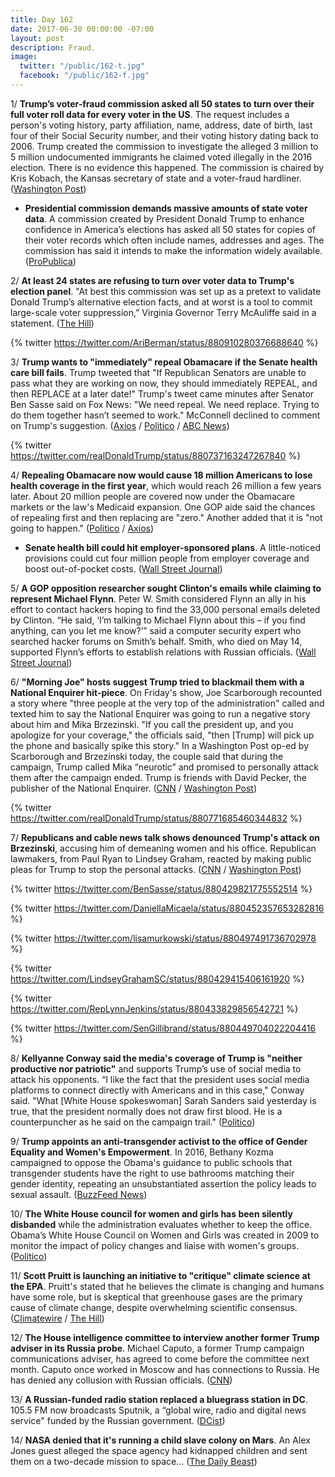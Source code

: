 ```yaml
---
title: Day 162
date: 2017-06-30 00:00:00 -07:00
layout: post
description: Fraud.
image:
  twitter: "/public/162-t.jpg"
  facebook: "/public/162-f.jpg"
---
```


1/ **Trump’s voter-fraud commission asked all 50 states to turn over their full voter roll data for every voter in the US**. The request includes a person's voting history, party affiliation, name, address, date of birth, last four of their Social Security number, and their voting history dating back to 2006. Trump created the commission to investigate the alleged 3 million to 5 million undocumented immigrants he claimed voted illegally in the 2016 election. There is no evidence this happened. The commission is chaired by Kris Kobach, the Kansas secretary of state and a voter-fraud hardliner. ([Washington Post](https://www.washingtonpost.com/news/wonk/wp/2017/06/29/trumps-voter-fraud-commission-wants-to-know-the-voting-history-party-id-and-address-of-every-voter-in-america/))

* **Presidential commission demands massive amounts of state voter data**. A commission created by President Donald Trump to enhance confidence in America’s elections has asked all 50 states for copies of their voter records which often include names, addresses and ages. The commission has said it intends to make the information widely available. ([ProPublica](https://www.propublica.org/article/presidential-commission-demands-massive-amounts-of-state-voter-data))

2/ **At least 24 states are refusing to turn over voter data to Trump's election panel**. "At best this commission was set up as a pretext to validate Donald Trump’s alternative election facts, and at worst is a tool to commit large-scale voter suppression,” Virginia Governor Terry McAuliffe said in a statement. ([The Hill](http://thehill.com/homenews/state-watch/340289-19-states-refusing-to-provide-voter-data-to-trump-panel))

{% twitter https://twitter.com/AriBerman/status/880910280376688640 %}

3/ **Trump wants to "immediately" repeal Obamacare if the Senate health care bill fails**. Trump tweeted that "If Republican Senators are unable to pass what they are working on now, they should immediately REPEAL, and then REPLACE at a later date!" Trump's tweet came minutes after Senator Ben Sasse said on Fox News: "We need repeal. We need replace. Trying to do them together hasn’t seemed to work." McConnell declined to comment on Trump's suggestion. ([Axios](https://www.axios.com/trump-calls-for-immediately-repealing-aca-if-senate-deal-fails-2450809050.html) / [Politico](http://www.politico.com/story/2017/06/30/trump-obamacare-repeal-replace-tweet-240132) / [ABC News](http://abcnews.go.com/Politics/wireStory/latest-trump-suggests-repealing-obama-health-law-now-48369887))

{% twitter https://twitter.com/realDonaldTrump/status/880737163247267840 %}

4/ **Repealing Obamacare now would cause 18 million Americans to lose health coverage in the first year**, which would reach 26 million a few years later. About 20 million people are covered now under the Obamacare markets or the law's Medicaid expansion. One GOP aide said the chances of repealing first and then replacing are "zero." Another added that it is "not going to happen." ([Politico](http://www.politico.com/story/2017/06/30/trump-repeal-obamacare-effects-cbo-240140) / [Axios](https://www.axios.com/senate-gop-repeal-then-replace-isnt-happening-2450862467.html))

* **Senate health bill could hit employer-sponsored plans**. A
little-noticed provisions could cut four million people from employer coverage and boost out-of-pocket costs. ([Wall Street Journal](https://www.wsj.com/articles/senate-health-bill-could-hit-employer-sponsored-plans-1498764574))

5/ **A GOP opposition researcher sought Clinton's emails while claiming to represent Michael Flynn**. Peter W. Smith considered Flynn an ally in his effort to contact hackers hoping to find the 33,000 personal emails deleted by Clinton. “He said, ‘I’m talking to Michael Flynn about this – if you find anything, can you let me know?’” said a computer security expert who searched hacker forums on Smith’s behalf. Smith, who died on May 14, supported Flynn’s efforts to establish relations with Russian officials. ([Wall Street Journal](https://www.wsj.com/articles/gop-operative-sought-clinton-emails-from-hackers-implied-a-connection-to-flynn-1498770851))

6/ **"Morning Joe" hosts suggest Trump tried to blackmail them with a National Enquirer hit-piece**. On Friday's show, Joe Scarborough recounted a story where "three people at the very top of the administration" called and texted him to say the National Enquirer was going to run a negative story about him and Mika Brzezinski. "If you call the president up, and you apologize for your coverage," the officials said, "then [Trump] will pick up the phone and basically spike this story." In a Washington Post op-ed by Scarborough and Brzezinski today, the couple said that during the campaign, Trump called Mika “neurotic” and promised to personally attack them after the campaign ended. Trump is friends with David Pecker, the publisher of the National Enquirer. ([CNN](http://money.cnn.com/2017/06/30/media/national-enquirer-donald-trump-joe-scarborough/index.html) / [Washington Post](https://www.washingtonpost.com/opinions/donald-trump-is-not-well/2017/06/30/97759ee0-5d0f-11e7-9b7d-14576dc0f39d_story.html))

{% twitter https://twitter.com/realDonaldTrump/status/880771685460344832 %}

7/ **Republicans and cable news talk shows denounced Trump's attack on Brzezinski**, accusing him of demeaning women and his office. Republican lawmakers, from Paul Ryan to Lindsey Graham, reacted by making public pleas for Trump to stop the personal attacks. ([CNN](http://www.cnn.com/2017/06/29/politics/lawmakers-react-trump-tweet-joe-scarborough-mika-brzezinski-morning-joe/index.html) / [Washington Post](https://www.washingtonpost.com/news/morning-mix/wp/2017/06/30/flat-out-gross-and-disgusting-cable-tv-erupts-at-trumps-mika-brzezinski-tweets/))

{% twitter https://twitter.com/BenSasse/status/880429821775552514 %}

{% twitter https://twitter.com/DaniellaMicaela/status/880452357653282816 %}

{% twitter https://twitter.com/lisamurkowski/status/880497491736702978 %}

{% twitter https://twitter.com/LindseyGrahamSC/status/880429415406161920 %}

{% twitter https://twitter.com/RepLynnJenkins/status/880433829856542721 %}

{% twitter https://twitter.com/SenGillibrand/status/880449704022204416 %}

8/ **Kellyanne Conway said the media's coverage of Trump is "neither productive nor patriotic"** and supports Trump’s use of social media to attack his opponents. “I like the fact that the president uses social media platforms to connect directly with Americans and in this case," Conway said. "What [White House spokeswoman] Sarah Sanders said yesterday is true, that the president normally does not draw first blood. He is a counterpuncher as he said on the campaign trail." ([Politico](http://www.politico.com/story/2017/06/30/kellyanne-conway-trump-social-media-attacks-240139))

9/ **Trump appoints an anti-transgender activist to the office of Gender Equality and Women's Empowerment**. In 2016, Bethany Kozma campaigned to oppose the Obama's guidance to public schools that transgender students have the right to use bathrooms matching their gender identity, repeating an unsubstantiated assertion the policy leads to sexual assault. ([BuzzFeed News](https://www.buzzfeed.com/lesterfeder/trump-administration-appoints-anti-transgender-activist-to))

10/ **The White House council for women and girls has been silently disbanded** while the administration evaluates whether to keep the office. Obama’s White House Council on Women and Girls was created in 2009 to monitor the impact of policy changes and liaise with women's groups. ([Politico](http://www.politico.com/story/2017/06/30/donald-trump-white-house-council-for-women-and-girls-239979))

11/ **Scott Pruitt is launching an initiative to "critique" climate science at the EPA**. Pruitt's stated that he believes the climate is changing and humans have some role, but is skeptical that greenhouse gases are the primary cause of climate change, despite overwhelming scientific consensus. ([Climatewire](https://www.eenews.net/stories/1060056858) / [The Hill](http://thehill.com/policy/energy-environment/340223-epa-head-to-launch-initiative-to-challenge-climate-science))

12/ **The House intelligence committee to interview another former Trump adviser in its Russia probe**. Michael Caputo, a former Trump campaign communications adviser, has agreed to come before the committee next month. Caputo once worked in Moscow and has connections to Russia. He has denied any collusion with Russian officials. ([CNN](http://www.cnn.com/2017/06/30/politics/house-intelligence-committee-interview-michael-caputo/index.html))

13/ **A Russian-funded radio station replaced a bluegrass station in DC**. 105.5 FM now broadcasts Sputnik, a “global wire, radio and digital news service" funded by the Russian government. ([DCist](http://dcist.com/2017/06/russian-funded_news_station_replace.php))

14/ **NASA denied that it's running a child slave colony on Mars**. An Alex Jones guest alleged the space agency had kidnapped children and sent them on a two-decade mission to space... ([The Daily Beast](http://www.thedailybeast.com/nasa-denies-that-its-running-a-child-slave-colony-on-mars))